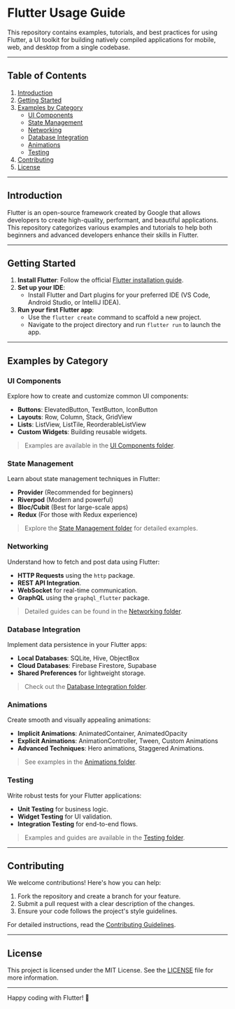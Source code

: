 # Flutter Usage Guide

This repository contains examples, tutorials, and best practices for using Flutter, a UI toolkit for building natively compiled applications for mobile, web, and desktop from a single codebase.

---

## Table of Contents
1. [Introduction](#introduction)
2. [Getting Started](#getting-started)
3. [Examples by Category](#examples-by-category)
    - [UI Components](#ui-components)
    - [State Management](#state-management)
    - [Networking](#networking)
    - [Database Integration](#database-integration)
    - [Animations](#animations)
    - [Testing](#testing)
4. [Contributing](#contributing)
5. [License](#license)

---

## Introduction
Flutter is an open-source framework created by Google that allows developers to create high-quality, performant, and beautiful applications. This repository categorizes various examples and tutorials to help both beginners and advanced developers enhance their skills in Flutter.

---

## Getting Started
1. **Install Flutter**: Follow the official [Flutter installation guide](https://flutter.dev/docs/get-started/install).
2. **Set up your IDE**:
    - Install Flutter and Dart plugins for your preferred IDE (VS Code, Android Studio, or IntelliJ IDEA).
3. **Run your first Flutter app**:
    - Use the `flutter create` command to scaffold a new project.
    - Navigate to the project directory and run `flutter run` to launch the app.

---

## Examples by Category

### UI Components
Explore how to create and customize common UI components:
- **Buttons**: ElevatedButton, TextButton, IconButton
- **Layouts**: Row, Column, Stack, GridView
- **Lists**: ListView, ListTile, ReorderableListView
- **Custom Widgets**: Building reusable widgets.

> Examples are available in the [UI Components folder](./ui_components).

### State Management
Learn about state management techniques in Flutter:
- **Provider** (Recommended for beginners)
- **Riverpod** (Modern and powerful)
- **Bloc/Cubit** (Best for large-scale apps)
- **Redux** (For those with Redux experience)

> Explore the [State Management folder](./state_management) for detailed examples.

### Networking
Understand how to fetch and post data using Flutter:
- **HTTP Requests** using the `http` package.
- **REST API Integration**.
- **WebSocket** for real-time communication.
- **GraphQL** using the `graphql_flutter` package.

> Detailed guides can be found in the [Networking folder](./networking).

### Database Integration
Implement data persistence in your Flutter apps:
- **Local Databases**: SQLite, Hive, ObjectBox
- **Cloud Databases**: Firebase Firestore, Supabase
- **Shared Preferences** for lightweight storage.

> Check out the [Database Integration folder](./database_integration).

### Animations
Create smooth and visually appealing animations:
- **Implicit Animations**: AnimatedContainer, AnimatedOpacity
- **Explicit Animations**: AnimationController, Tween, Custom Animations
- **Advanced Techniques**: Hero animations, Staggered Animations.

> See examples in the [Animations folder](./animations).

### Testing
Write robust tests for your Flutter applications:
- **Unit Testing** for business logic.
- **Widget Testing** for UI validation.
- **Integration Testing** for end-to-end flows.

> Examples and guides are available in the [Testing folder](./testing).

---

## Contributing
We welcome contributions! Here's how you can help:
1. Fork the repository and create a branch for your feature.
2. Submit a pull request with a clear description of the changes.
3. Ensure your code follows the project's style guidelines.

For detailed instructions, read the [Contributing Guidelines](./CONTRIBUTING.md).

---

## License
This project is licensed under the MIT License. See the [LICENSE](./LICENSE) file for more information.

---

Happy coding with Flutter! 🎉
